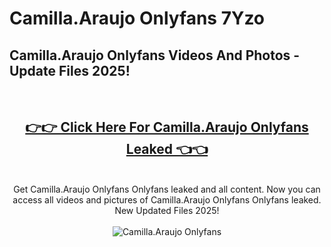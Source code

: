 # Camilla.Araujo Onlyfans 7Yzo

<h2>Camilla.Araujo Onlyfans Videos And Photos - Update Files 2025!</h2>
<br>
<div align="center">
<h2><a href="https://213.232.235.80/live/video.php?q=camilla.araujo-onlyfans" rel="nofollow">👉👉 Click Here For Camilla.Araujo Onlyfans Leaked 👈👈</a></h2>

<br>
Get Camilla.Araujo Onlyfans Onlyfans leaked and all content. Now you can access all videos and pictures of Camilla.Araujo Onlyfans Onlyfans leaked. New Updated Files 2025!
<br>
<br>
<a href="https://213.232.235.80/live/video.php?q=camilla.araujo-onlyfans" rel="nofollow" data-target="animated-image.originalLink"><img src="https://i.imgur.com/dJHk4Zq.gif" alt="Camilla.Araujo Onlyfans" style="max-width: 100%; display: inline-block;" data-target="animated-image.originalImage"></a>
</div>
<br>